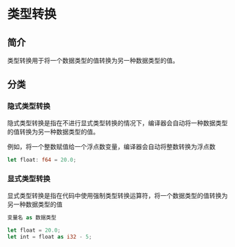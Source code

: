 # 类型转换

## 简介

类型转换用于将一个数据类型的值转换为另一种数据类型的值。

## 分类

### 隐式类型转换

隐式类型转换是指在不进行显式类型转换的情况下，编译器会自动将一种数据类型的值转换为另一种数据类型的值。

例如，将一个整数赋值给一个浮点数变量，编译器会自动将整数转换为浮点数

```rust
let float: f64 = 20.0;
```

### 显式类型转换

显式类型转换是指在代码中使用强制类型转换运算符，将一个数据类型的值转换为另一种数据类型的值

```rust
变量名 as 数据类型
```

```rust
let float = 20.0;
let int = float as i32 - 5;
```
